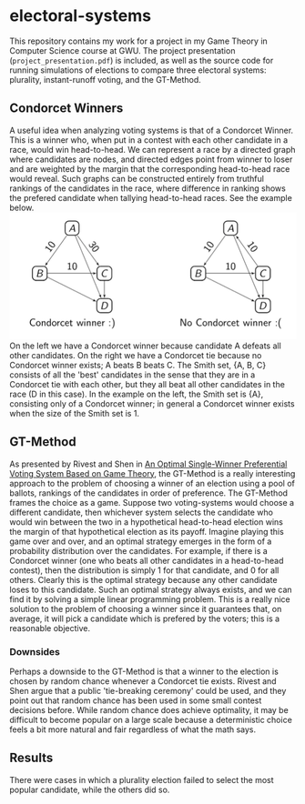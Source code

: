 # electoral-systems

This repository contains my work for a project in my Game Theory in Computer Science course at GWU. The project presentation (`project_presentation.pdf`) is included, as well as the source code for running simulations of elections to compare three electoral systems: plurality, instant-runoff voting, and the GT-Method. 

## Condorcet Winners
A useful idea when analyzing voting systems is that of a Condorcet Winner. This is a winner who, when put in a contest with each other candidate in a race, would win head-to-head. We can represent a race by a directed graph where candidates are nodes, and directed edges point from winner to loser and are weighted by the margin that the corresponding head-to-head race would reveal. Such graphs can be constructed entirely from truthful rankings of the candidates in the race, where difference in ranking shows the prefered candidate when tallying head-to-head races. See the example below. 
![img](condorcetwinner.png)
On the left we have a Condorcet winner because candidate A defeats all other candidates. On the right we have a Condorcet tie because no Condorcet winner exists; A beats B beats C. The Smith set, {A, B, C} consists of all the 'best' candidates in the sense that they are in a Condorcet tie with each other, but they all beat all other candidates in the race (D in this case). In the example on the left, the Smith set is {A}, consisting only of a Condorcet winner; in general a Condorcet winner exists when the size of the Smith set is 1.

## GT-Method
As presented by Rivest and Shen in [An Optimal Single-Winner Preferential Voting System Based on
Game Theory](https://www.stat.uchicago.edu/~lekheng/meetings/mathofranking/ref/rivest.pdf), the GT-Method is a really interesting approach to the problem of choosing a winner of an election using a pool of ballots, rankings of the candidates in order of preference. The GT-Method frames the choice as a game. Suppose two voting-systems would choose a different candidate, then whichever system selects the candidate who would win between the two in a hypothetical head-to-head election wins the margin of that hypothetical election as its payoff. Imagine playing this game over and over, and an optimal strategy emerges in the form of a probability distribution over the candidates. For example, if there is a Condorcet winner (one who beats all other candidates in a head-to-head contest), then the distribution is simply 1 for that candidate, and 0 for all others. Clearly this is the optimal strategy because any other candidate loses to this candidate. Such an optimal strategy always exists, and we can find it by solving a simple linear programming problem. This is a really nice solution to the problem of choosing a winner since it guarantees that, on average, it will pick a candidate which is prefered by the voters; this is a reasonable objective.
### Downsides
Perhaps a downside to the GT-Method is that a winner to the election is chosen by random chance whenever a Condorcet tie exists. Rivest and Shen argue that a public 'tie-breaking ceremony' could be used, and they point out that random chance has been used in some small contest decisions before. While random chance does achieve optimality, it may be difficult to become popular on a large scale because a deterministic choice feels a bit more natural and fair regardless of what the math says.

## Results
There were cases in which a plurality election failed to select the most popular candidate, while the others did so. 

